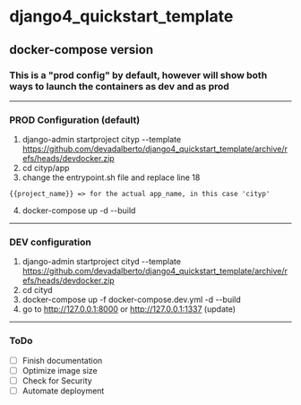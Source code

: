 # django4_quickstart_template
## docker-compose version

### This is a "prod config" by default, however will show both ways to launch the containers as dev and as prod

---

### PROD Configuration (default)

1. django-admin startproject cityp --template https://github.com/devadalberto/django4_quickstart_template/archive/refs/heads/devdocker.zip
2. cd cityp/app
3. change the entrypoint.sh file and replace line 18
```text
{{project_name}} => for the actual app_name, in this case 'cityp'
````
4. docker-compose up -d --build

---
### DEV configuration


1. django-admin startproject cityd --template https://github.com/devadalberto/django4_quickstart_template/archive/refs/heads/devdocker.zip
2. cd cityd
3. docker-compose up -f docker-compose.dev.yml -d --build
4. go to http://127.0.0.1:8000
    or http://127.0.0.1:1337  (update)


---

### ToDo

- [ ] Finish documentation
- [ ] Optimize image size
- [ ] Check for Security
- [ ] Automate deployment
